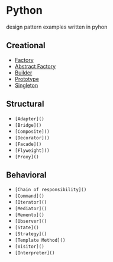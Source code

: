 # Python 
design pattern examples written in pyhon
## Creational
- [Factory](factory.py)
- [Abstract Factory](abstract_factory.py)
- [Builder](builder.py)
- [Prototype](prototype.py)
- [Singleton](singleton.py)
## Structural 
- `[Adapter]()`
- `[Bridge]()`
- `[Composite]()`
- `[Decorator]()`
- `[Facade]()`
- `[Flyweight]()`
- `[Proxy]()`
## Behavioral
- `[Chain of responsibility]()`
- `[Command]()`
- `[Iterator]()`
- `[Mediator]()`
- `[Memento]()`
- `[Observer]()`
- `[State]()`
- `[Strategy]()`
- `[Template Method]()`
- `[Visitor]()`
- `[Interpreter]()`
